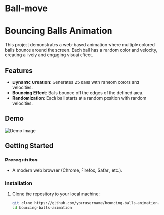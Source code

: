 # Ball-move
# Bouncing Balls Animation

This project demonstrates a web-based animation where multiple colored balls bounce around the screen. Each ball has a random color and velocity, creating a lively and engaging visual effect.

## Features

- **Dynamic Creation**: Generates 25 balls with random colors and velocities.
- **Bouncing Effect**: Balls bounce off the edges of the defined area.
- **Randomization**: Each ball starts at a random position with random velocities.

## Demo

![Demo Image](link-to-your-demo-image) <!-- Replace with a link to a demo image or GIF -->

## Getting Started

### Prerequisites

- A modern web browser (Chrome, Firefox, Safari, etc.).

### Installation

1. Clone the repository to your local machine:

   ```bash
   git clone https://github.com/yourusername/bouncing-balls-animation.git
   cd bouncing-balls-animation
